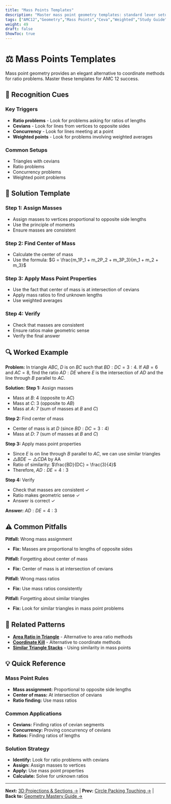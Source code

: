 ```yaml
---
title: "Mass Points Templates"
description: "Master mass point geometry templates: standard lever setups, weighted Ceva, and systematic ratio finding."
tags: ["AMC12","Geometry","Mass Points","Ceva","Weighted","Study Guide"]
weight: 49
draft: false
ShowToc: true
---
```


# ⚖️ Mass Points Templates

Mass point geometry provides an elegant alternative to coordinate methods for ratio problems. Master these templates for AMC 12 success.

## 🎯 Recognition Cues

### Key Triggers
- **Ratio problems** - Look for problems asking for ratios of lengths
- **Cevians** - Look for lines from vertices to opposite sides
- **Concurrency** - Look for lines meeting at a point
- **Weighted points** - Look for problems involving weighted averages

### Common Setups
- Triangles with cevians
- Ratio problems
- Concurrency problems
- Weighted point problems

## 🧩 Solution Template

### Step 1: Assign Masses
- Assign masses to vertices proportional to opposite side lengths
- Use the principle of moments
- Ensure masses are consistent

### Step 2: Find Center of Mass
- Calculate the center of mass
- Use the formula: $G = \frac{m_1P_1 + m_2P_2 + m_3P_3}{m_1 + m_2 + m_3}$

### Step 3: Apply Mass Point Properties
- Use the fact that center of mass is at intersection of cevians
- Apply mass ratios to find unknown lengths
- Use weighted averages

### Step 4: Verify
- Check that masses are consistent
- Ensure ratios make geometric sense
- Verify the final answer

## 🔍 Worked Example

**Problem:** In triangle $ABC$, $D$ is on $BC$ such that $BD:DC = 3:4$. If $AB = 6$ and $AC = 8$, find the ratio $AD:DE$ where $E$ is the intersection of $AD$ and the line through $B$ parallel to $AC$.

**Solution:**
**Step 1:** Assign masses
- Mass at $B$: 4 (opposite to $AC$)
- Mass at $C$: 3 (opposite to $AB$)
- Mass at $A$: 7 (sum of masses at $B$ and $C$)

**Step 2:** Find center of mass
- Center of mass is at $D$ (since $BD:DC = 3:4$)
- Mass at $D$: 7 (sum of masses at $B$ and $C$)

**Step 3:** Apply mass point properties
- Since $E$ is on line through $B$ parallel to $AC$, we can use similar triangles
- $\triangle BDE \sim \triangle CDA$ by AA
- Ratio of similarity: $\frac{BD}{DC} = \frac{3}{4}$
- Therefore, $AD:DE = 4:3$

**Step 4:** Verify
- Check that masses are consistent ✓
- Ratio makes geometric sense ✓
- Answer is correct ✓

**Answer:** $AD:DE = 4:3$

## ⚠️ Common Pitfalls

**Pitfall:** Wrong mass assignment
- **Fix:** Masses are proportional to lengths of opposite sides

**Pitfall:** Forgetting about center of mass
- **Fix:** Center of mass is at intersection of cevians

**Pitfall:** Wrong mass ratios
- **Fix:** Use mass ratios consistently

**Pitfall:** Forgetting about similar triangles
- **Fix:** Look for similar triangles in mass point problems

## 🔗 Related Patterns

- [**Area Ratio in Triangle**](area-ratio-in-triangle) - Alternative to area ratio methods
- [**Coordinate Kill**](coordinate-kill) - Alternative to coordinate methods
- [**Similar Triangle Stacks**](similar-triangle-stacks) - Using similarity in mass points

## 💡 Quick Reference

### Mass Point Rules
- **Mass assignment:** Proportional to opposite side lengths
- **Center of mass:** At intersection of cevians
- **Ratio finding:** Use mass ratios

### Common Applications
- **Cevians:** Finding ratios of cevian segments
- **Concurrency:** Proving concurrency of cevians
- **Ratios:** Finding ratios of lengths

### Solution Strategy
- **Identify:** Look for ratio problems with cevians
- **Assign:** Assign masses to vertices
- **Apply:** Use mass point properties
- **Calculate:** Solve for unknown ratios

---

**Next:** [3D Projections & Sections →](3d-projections-and-sections) | **Prev:** [Circle Packing Touching →](circle-packing-touching) | **Back to:** [Geometry Mastery Guide →](../)
